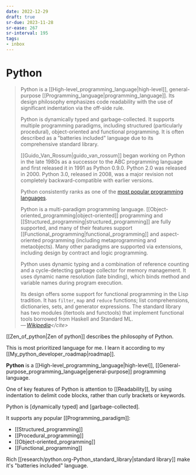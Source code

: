 ```yaml
---
date: 2022-12-29
draft: true
sr-due: 2023-11-28
sr-ease: 267
sr-interval: 195
tags:
- inbox
---
```


# Python

> Python is a [[High-level_programming_language|high-level]], general-purpose
> [[Programming_language|programming_language]]. Its design philosophy
> emphasizes code readability with the use of significant indentation via the
> off-side rule.
>
> Python is dynamically typed and garbage-collected. It supports multiple
> programming paradigms, including structured (particularly procedural),
> object-oriented and functional programming. It is often described as a
> "batteries included" language due to its comprehensive standard library.
>
> [[Guido_Van_Rossum|guido_van_rossum]] began working on Python in the late
> 1980s as a successor to the ABC programming language and first released it in
> 1991 as Python 0.9.0. Python 2.0 was released in 2000. Python 3.0, released in
> 2008, was a major revision not completely backward-compatible with earlier
> versions.
>
> Python consistently ranks as one of the
> [most popular programming languages](https://www.tiobe.com/tiobe-index/).
>
> Python is a multi-paradigm programming language.
> [[Object-oriented_programming|object-oriented]] programming and
> [[Structured_programming|structured_programming]] are fully supported, and
> many of their features support
> [[Functional_programming|functional_programming]] and aspect-oriented
> programming (including metaprogramming and metaobjects). Many other paradigms
> are supported via extensions, including design by contract and logic
> programming.
>
> Python uses dynamic typing and a combination of reference counting and a
> cycle-detecting garbage collector for memory management. It uses dynamic name
> resolution (late binding), which binds method and variable names during
> program execution.
>
> Its design offers some support for functional programming in the Lisp
> tradition. It has `filter`, `map` and `reduce` functions; list comprehensions,
> dictionaries, sets, and generator expressions. The standard library has two
> modules (itertools and functools) that implement functional tools borrowed
> from Haskell and Standard ML.\
> — <cite>[Wikipedia](https://en.wikipedia.org/wiki/Python_\(programming_language\))</cite>

[[Zen_of_python|Zen of python]] describes the philosophy of Python.

This is most prioritized language for me. I learn it according to my
[[My_python_developer_roadmap|roadmap]].

**Python** is a [[High-level_programming_language|high-level]],
[[General-purpose_programming_language|general-purpose]] programming language.

One of key features of Python is attention to [[Readability]], by using
indentation to delimit code blocks, rather than curly brackets or keywords.

Python is [dynamically typed] and [garbage-collected].

It supports any popular [[Programming_paradigm]]:

- [[Structured_programming]]
- [[Procedural_programming]]
- [[Object-oriented_programming]]
- [[Functional_programming]]

Rich [[research/python.org-Python_standard_library|standard library]] make it's "batteries
included" language.